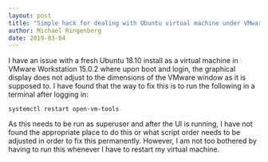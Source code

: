 ```yaml
---
layout: post
title: "Simple hack for dealing with Ubuntu virtual machine under VMware Workstation not using dynamic resolution"
author: Michael Ringenberg
date: 2019-03-04
---
```


I have an issue with a fresh Ubuntu 18.10 install as a virtual machine in
VMware Workstation 15.0.2 where upon boot and login, the graphical display
does not adjust to the dimensions of the VMware window as it is supposed to.
I have found that the way to fix this is to run the following in a terminal
after logging in:

```systemctl restart open-vm-tools```

As this needs to be run as superuser and after the UI is running, I have not
found the appropriate place to do this or what script order needs to be
adjusted in order to fix this permanently. However, I am not too bothered by
having to run this whenever I have to restart my virtual machine.
